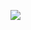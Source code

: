 <a href="https://opgc.me/#/users/blueconecell" target="_blank"><img src="https://api.opgc.me/githubs/users/blueconecell/tag/?theme=basic" /></a>
